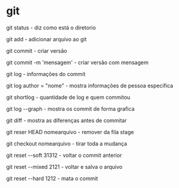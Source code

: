 # git

git status						      - diz como está o diretorio

git add 						        - adicionar arquivo ao git

git commit  					      - criar versão 

git commit -m 'mensagem'		- criar versão com mensagem

git log 						        - informações do commit

git log author = "nome"			- mostra informações de pessoa especifica

git shortlog 					      - quantidade de log e quem commitou

git log --graph					    - mostra os commit de forma grafica

git diff 						        - mostra as diferenças antes de commitar

git reser HEAD nomearquivo	- remover da fila stage

git checkout nomearquivo 		- tirar toda a mudança

git reset --soft 31312			- voltar o commit anterior

git reset --mixed	2121		  - voltar e salva o arquivo

git reset  --hard 1212			- mata o commit 
